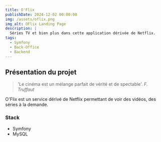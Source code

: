 ```yaml
---
title: O'Flix
publishDate: 2024-12-02 00:00:00
img: /assets/oflix.png
img_alt: OFlix Landing Page
description: |
  Séries TV et bien plus dans cette application dérivée de Netflix.
tags:
  - Symfony
  - Back-Office
  - Backend
---
```


## Présentation du projet

> 'Le cinéma est un mélange parfait de vérité et de spectable'. *F. Truffaut*

O'Flix</a> est un service dérivé de Netflix permettant de voir des vidéos, des séries à la demande.  

### Stack

* Symfony 
* MySQL

